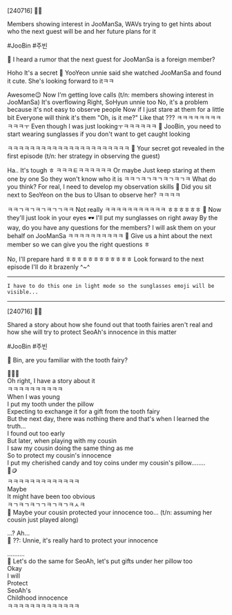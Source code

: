[240716] 🐣💭

Members showing interest in JooManSa, WAVs trying to get hints about who the next guest will be and her future plans for it 
 
#JooBin #주빈

🌊 I heard a rumor that the next guest for JooManSa is a foreign member?

Hoho
It's a secret
🌊 YooYeon unnie said she watched JooManSa and found it cute. She's looking forward to itㅋㅋ

Awesome😉
Now I'm getting love calls (t/n: members showing interest in JooManSa)
It's overflowing
Right, SoHyun unnie too
No, it's a problem because it's not easy to observe people
Now if I just stare at them for a little bit
Everyone will think it's them
"Oh, is it me?" Like that
???
ㅋㅋㅋㅋㅋㅋㅋㅋㅋㅋㅋㅜ
Even though I was just lookingㅜㅋㅋㅋㅋㅋㅋ
🌊 JooBin, you need to start wearing sunglasses if you don't want to get caught looking

ㅋㅋㅋㅋㅋㅋㅋㅋㅋㅋㅋㅋㅋㅋㅋㅋㅋㅋㅋㅋㅋㅋ
🌊 Your secret got revealed in the first episode (t/n: her strategy in observing the guest)

Ha..
It's tough
ㅎ
ㅋㅋㅋㅌㅋㅋㅋㅋㅋㅋ
Or maybe
Just keep staring at them one by one
So they won't know who it is
ㅋㅋㄱㅋㄱㅋㄱㅋㄱㅋㄱㅋ What do you think?
For real, I need to develop my observation skills
🌊 Did you sit next to SeoYeon on the bus to Ulsan to observe her? ㅋㅋㅋㅋ

ㅋㅋㄱㅋㄱㅋㄱㅋㄱㄱㅋㅋ Not really
ㅋㅋㅋㅋㅋㅋㅋㅋㅋㅋㅋ
ㅎㅎㅎㅎㅎㅎ
🌊 Now they'll just look in your eyes
🕶️
I'll put my sunglasses on right away
By the way, do you have any questions for the members?
I will ask them on your behalf on JooManSa
ㅋㅋㅋㅋㅋㅋㅋㅋㅋㅋ
🌊 Give us a hint about the next member so we can give you the right questions ㅎ

No, I'll prepare hard ㅎㅎㅎㅎㅎㅎㅎㅎㅎㅎㅎㅎ
Look forward to the next episode
I'll do it brazenly 
^~^
_____
`I have to do this one in light mode so the sunglasses emoji will be visible...`
_____


[240716] 🐣💭

Shared a story about how she found out that tooth fairies aren't real and how she will try to protect SeoAh's innocence in this matter
 
#JooBin #주빈


🌊 Bin, are you familiar with the tooth fairy?

🥕🥕🥕  
Oh right, I have a story about it  
ㅋㅋㅋㅋㅋㅋㅋㅋㅋㅋ  
When I was young  
I put my tooth under the pillow  
Expecting to exchange it for a gift from the tooth fairy  
But the next day, there was nothing there and that's when I learned the truth...  
I found out too early  
But later, when playing with my cousin  
I saw my cousin doing the same thing as me  
So to protect my cousin's innocence  
I put my cherished candy and toy coins under my cousin's pillow……..  
🍭🪙  
ㅋㅋㅋㅋㅋㅋㅋㅋㅋㅋㅋㅋㅋ  
Maybe  
It might have been too obvious  
ㅋㄱㅋㄱㅋㄱㄱㅋㄱㅋㄱㅋㅅㅋ  
🌊 Maybe your cousin protected your innocence too... (t/n: assuming her cousin  just played along)

...? Ah...  
🌊 ??: Unnie, it's really hard to protect your innocence

..........  
🌊 Let's do the same for SeoAh, let's put gifts under her pillow too  
Okay  
I will  
Protect  
SeoAh's  
Childhood innocence  
ㅋㅋㅋㅋㅋㅋㅋㅋㅋㅋㅋㅋㅋ

